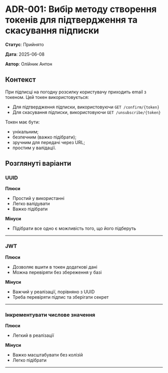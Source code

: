 # ADR-001: Вибір методу створення токенів для підтвердження та скасування підписки

**Статус**: Прийнято

**Дата**: 2025-06-08

**Автор**: Олійник Антон

## Контекст

При підписці на погодну розсилку користувачу приходить email з токеном. Цей токен використовується:

- Для підтвердження підписки, використовуючи `GET /confirm/{token}`
- Для скасування підписки, використовуючи `GET /unsubscribe/{token}`

Токен має бути:
- унікальним;
- безпечним (важко підібрати);
- зручним для передачі через URL;
- простим у валідації.



## Розглянуті варіанти


### UUID

**Плюси**

- Простий у використанні
- Легко валідувати
- Важко підібрати


**Мінуси**

- Підібрати все одно є можливість того, що його підберуть

---
### JWT

**Плюси**

- Дозволяє вшити в токен додаткові дані
- Можна перевіряти без збереження у базі


**Мінуси**

- Важчий у реалізації, порівняно з UUID
- Треба перевіряти підпис та зберігати секрет

---
### Інкрементувати числове значення

**Плюси**

- Легкий в реалізації


**Мінуси**

- Важко масштабувати без колізій
- Легко підібрати
---